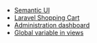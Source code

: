 - [Semantic UI](https://semantic-ui.com/)
- [Laravel Shopping Cart](https://github.com/darryldecode/laravelshoppingcart)
- [Administration dashboard](https://laraadmin.com/docs/1.0)
- [Global variable in views](https://stackoverflow.com/a/29716181/11424334)
